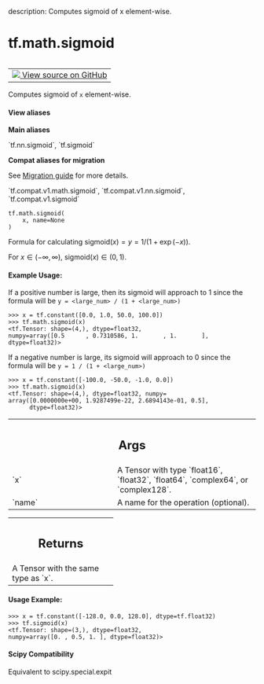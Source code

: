 description: Computes sigmoid of x element-wise.

<div itemscope itemtype="http://developers.google.com/ReferenceObject">
<meta itemprop="name" content="tf.math.sigmoid" />
<meta itemprop="path" content="Stable" />
</div>

# tf.math.sigmoid

<!-- Insert buttons and diff -->

<table class="tfo-notebook-buttons tfo-api nocontent" align="left">
<td>
  <a target="_blank" href="https://github.com/tensorflow/tensorflow/blob/r2.4/tensorflow/python/ops/math_ops.py#L3654-L3703">
    <img src="https://www.tensorflow.org/images/GitHub-Mark-32px.png" />
    View source on GitHub
  </a>
</td>
</table>



Computes sigmoid of `x` element-wise.

<section class="expandable">
  <h4 class="showalways">View aliases</h4>
  <p>
<b>Main aliases</b>
<p>`tf.nn.sigmoid`, `tf.sigmoid`</p>

<b>Compat aliases for migration</b>
<p>See
<a href="https://www.tensorflow.org/guide/migrate">Migration guide</a> for
more details.</p>
<p>`tf.compat.v1.math.sigmoid`, `tf.compat.v1.nn.sigmoid`, `tf.compat.v1.sigmoid`</p>
</p>
</section>

<pre class="devsite-click-to-copy prettyprint lang-py tfo-signature-link">
<code>tf.math.sigmoid(
    x, name=None
)
</code></pre>



<!-- Placeholder for "Used in" -->

Formula for calculating $\mathrm{sigmoid}(x) = y = 1 / (1 + \exp(-x))$.

For $x \in (-\infty, \infty)$, $\mathrm{sigmoid}(x) \in (0, 1)$.

#### Example Usage:



If a positive number is large, then its sigmoid will approach to 1 since the
formula will be `y = <large_num> / (1 + <large_num>)`

```
>>> x = tf.constant([0.0, 1.0, 50.0, 100.0])
>>> tf.math.sigmoid(x)
<tf.Tensor: shape=(4,), dtype=float32,
numpy=array([0.5      , 0.7310586, 1.       , 1.       ], dtype=float32)>
```

If a negative number is large, its sigmoid will approach to 0 since the
formula will be `y = 1 / (1 + <large_num>)`

```
>>> x = tf.constant([-100.0, -50.0, -1.0, 0.0])
>>> tf.math.sigmoid(x)
<tf.Tensor: shape=(4,), dtype=float32, numpy=
array([0.0000000e+00, 1.9287499e-22, 2.6894143e-01, 0.5],
      dtype=float32)>
```

<!-- Tabular view -->
 <table class="responsive fixed orange">
<colgroup><col width="214px"><col></colgroup>
<tr><th colspan="2"><h2 class="add-link">Args</h2></th></tr>

<tr>
<td>
`x`
</td>
<td>
A Tensor with type `float16`, `float32`, `float64`, `complex64`, or
`complex128`.
</td>
</tr><tr>
<td>
`name`
</td>
<td>
A name for the operation (optional).
</td>
</tr>
</table>



<!-- Tabular view -->
 <table class="responsive fixed orange">
<colgroup><col width="214px"><col></colgroup>
<tr><th colspan="2"><h2 class="add-link">Returns</h2></th></tr>
<tr class="alt">
<td colspan="2">
A Tensor with the same type as `x`.
</td>
</tr>

</table>



#### Usage Example:



```
>>> x = tf.constant([-128.0, 0.0, 128.0], dtype=tf.float32)
>>> tf.sigmoid(x)
<tf.Tensor: shape=(3,), dtype=float32,
numpy=array([0. , 0.5, 1. ], dtype=float32)>
```



#### Scipy Compatibility
Equivalent to scipy.special.expit

